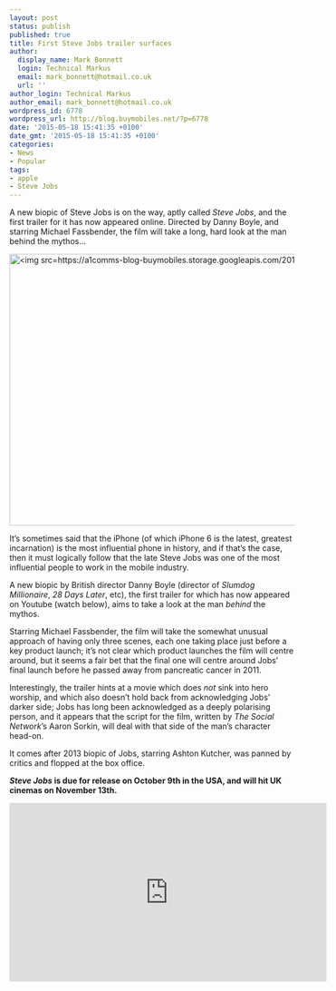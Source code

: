 ```yaml
---
layout: post
status: publish
published: true
title: First Steve Jobs trailer surfaces
author:
  display_name: Mark Bonnett
  login: Technical Markus
  email: mark_bonnett@hotmail.co.uk
  url: ''
author_login: Technical Markus
author_email: mark_bonnett@hotmail.co.uk
wordpress_id: 6778
wordpress_url: http://blog.buymobiles.net/?p=6778
date: '2015-05-18 15:41:35 +0100'
date_gmt: '2015-05-18 15:41:35 +0100'
categories:
- News
- Popular
tags:
- apple
- Steve Jobs
---
```

<p><span class="postStandFirst">A new biopic of Steve Jobs is on the way, aptly called&nbsp;<em>Steve Jobs</em>, and the first trailer for it has now appeared online. Directed by Danny Boyle, and starring Michael Fassbender, the film will take a long, hard look at the man behind the mythos...</span></p>
<p><img class=" size-large wp-image-6780 aligncenter" src="https://a1comms-blog-buymobiles.storage.googleapis.com/2015/05/gallery_place-1024x511.jpg" alt="<img src=https://a1comms-blog-buymobiles.storage.googleapis.com/2015/05/gallery_place.jpg alt=&rdquo;Keywords&rdquo; />" width="960" height="479" /></p>
<p>It&rsquo;s sometimes said that the iPhone (of which&nbsp;iPhone 6 is the latest, greatest incarnation) is the most influential phone in history, and if that&rsquo;s the case, then it must logically follow that the late Steve Jobs was one of the most influential people to work in the mobile industry.</p>
<p>A new biopic by British director Danny Boyle (director of <em>Slumdog Millionaire</em>, <em>28 Days Later</em>, etc), the first trailer for which has now appeared on Youtube&nbsp;(watch&nbsp;below), aims to take a look at the man <em>behind</em> the mythos.</p>
<p>Starring Michael Fassbender, the film will take the somewhat unusual approach of having only three scenes, each one taking place just before a key product launch; it&rsquo;s not clear which product launches the film will centre around, but it seems a fair bet that the final one will centre around Jobs&rsquo; final launch before he passed away from pancreatic cancer in 2011.</p>
<p>Interestingly, the trailer hints at a movie which does <em>not</em> sink into hero worship, and which also doesn&rsquo;t hold back from acknowledging Jobs&rsquo; darker side; Jobs has long been acknowledged as a deeply polarising person, and it appears that the script for the film, written by <em>The Social Network</em>&rsquo;s Aaron Sorkin, will deal with that side of the man&rsquo;s character head-on.</p>
<p>It comes after 2013 biopic of Jobs, starring Ashton Kutcher, was panned by critics and flopped at the box office.</p>
<p><strong><em>Steve Jobs</em>&nbsp;is due for release on October 9th in the USA, and will hit UK cinemas on November 13th.</strong></p>
<p><iframe src="https://www.youtube.com/embed/IeOxo7o9T8Q" width="560" height="315" frameborder="0" allowfullscreen="allowfullscreen"></iframe></p>
